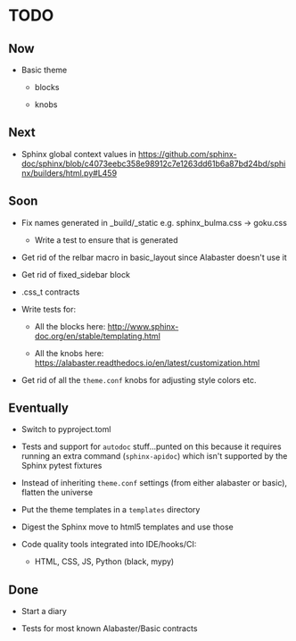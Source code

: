 # TODO

## Now

- Basic theme

    - blocks
    
    - knobs

## Next

- Sphinx global context values in https://github.com/sphinx-doc/sphinx/blob/c4073eebc358e98912c7e1263dd61b6a87bd24bd/sphinx/builders/html.py#L459

    
## Soon

- Fix names generated in _build/_static e.g. sphinx_bulma.css -> goku.css

    - Write a test to ensure that is generated

- Get rid of the relbar macro in basic_layout since Alabaster doesn't use it

- Get rid of fixed_sidebar block

- .css_t contracts

- Write tests for:

  - All the blocks here: http://www.sphinx-doc.org/en/stable/templating.html
  
  - All the knobs here: https://alabaster.readthedocs.io/en/latest/customization.html

- Get rid of all the ``theme.conf`` knobs for adjusting style colors etc.

## Eventually

- Switch to pyproject.toml

- Tests and support for ``autodoc`` stuff...punted on this because it requires running an extra command (``sphinx-apidoc``) which isn't supported by the Sphinx pytest fixtures

- Instead of inheriting ``theme.conf`` settings (from either alabaster or basic), flatten the universe

- Put the theme templates in a `templates` directory

- Digest the Sphinx move to html5 templates and use those

- Code quality tools integrated into IDE/hooks/CI:

    - HTML, CSS, JS, Python (black, mypy)

## Done

- Start a diary

- Tests for most known Alabaster/Basic contracts
